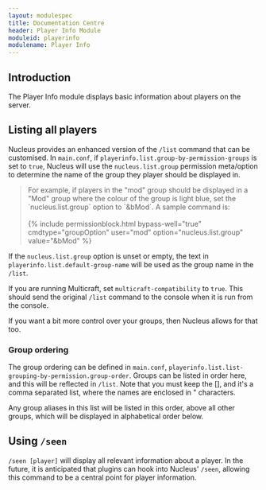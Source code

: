 ```yaml
---
layout: modulespec
title: Documentation Centre
header: Player Info Module
moduleid: playerinfo
modulename: Player Info
---
```


## Introduction

The Player Info module displays basic information about players on the server.

## Listing all players

Nucleus provides an enhanced version of the `/list` command that can be customised. In `main.conf`, if 
`playerinfo.list.group-by-permission-groups` is set to `true`, Nucleus will use the `nucleus.list.group` permission meta/option 
to determine the name of the group they player should be displayed in.

<blockquote>
For example, if players in the "mod" group should be displayed in a "Mod" group where the colour of the group is light blue,
set the `nucleus.list.group` option to `&bMod`. A sample command is: 
<br /><br />
{% include permissionblock.html bypass-well="true" cmdtype="groupOption" user="mod" option="nucleus.list.group" value="&bMod" %}
</blockquote>

If the `nucleus.list.group` option is unset or empty, the text in  `playerinfo.list.default-group-name` will be used as the group name in the `/list`.

If you are running Multicraft, set `multicraft-compatibility` to `true`. This should send the original `/list` command to
the console when it is run from the console.

If you want a bit more control over your groups, then Nucleus allows for that too.

### Group ordering

The group ordering can be defined in `main.conf`, `playerinfo.list.list-grouping-by-permission.group-order`.
Groups can be listed in order here, and this will be reflected in `/list`. Note that you must keep the [], 
and it's a comma separated list, where the names are enclosed in " characters.

Any group aliases in this list will be listed in this order, above all other groups, which will be displayed in alphabetical order below.

## Using `/seen`

`/seen [player]` will display all relevant information about a player. In the future, it is anticipated that plugins can
hook into Nucleus' `/seen`, allowing this command to be a central point for player information. 